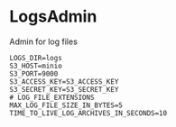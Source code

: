 # LogsAdmin
Admin for log files
```text
LOGS_DIR=logs
S3_HOST=minio
S3_PORT=9000
S3_ACCESS_KEY=S3_ACCESS_KEY
S3_SECRET_KEY=S3_SECRET_KEY
# LOG_FILE_EXTENSIONS
MAX_LOG_FILE_SIZE_IN_BYTES=5
TIME_TO_LIVE_LOG_ARCHIVES_IN_SECONDS=10
```